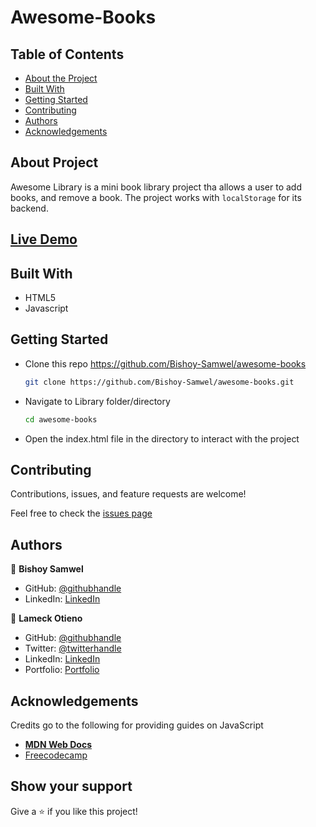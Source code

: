 # Awesome-Books

## Table of Contents

* [About the Project](#about-the-project)
* [Built With](#built-with)
* [Getting Started](#getting-started)
* [Contributing](#contributing)
* [Authors](#authors)
* [Acknowledgements](#acknowledgements)

## About Project

Awesome Library is a mini book library project tha allows a user to add books, and remove a book. The project works with ```localStorage``` for its backend.

<!-- ![screenshot](./screenshot.png) -->

## [Live Demo](https://bishoy-samwel.github.io/awesome-books/)

## Built With

* HTML5
* Javascript

## Getting Started

* Clone this repo <https://github.com/Bishoy-Samwel/awesome-books>

    ```bash
    git clone https://github.com/Bishoy-Samwel/awesome-books.git
    ```

* Navigate to Library folder/directory

    ```bash
    cd awesome-books
    ```

* Open the index.html file in the directory to interact with the project

## Contributing

Contributions, issues, and feature requests are welcome!

Feel free to check the [issues page](https://github.com/Bishoy-Samwel/awesome-books/issues)

## Authors

👤 **Bishoy Samwel**

* GitHub: [@githubhandle](https://github.com/Bishoy-Samwel)
* LinkedIn: [LinkedIn](https://www.linkedin.com/in/bishoy-samwuel-ss/)

👤 **Lameck Otieno**

* GitHub: [@githubhandle](https://github.com/Lameck1)
* Twitter: [@twitterhandle](https://twitter.com/lameck721)
* LinkedIn: [LinkedIn](https://www.linkedin.com/in/lameck-odhiambo-642b7077/)
* Portfolio: [Portfolio](https://lameck.me)

## Acknowledgements

Credits go to the following for providing guides on JavaScript

* [**MDN Web Docs**](https://developer.mozilla.org/en-US/docs/Learn/JavaScript/Objects)
* [Freecodecamp](https://www.freecodecamp.org/learn/javascript-algorithms-and-data-structures/)

## Show your support

Give a ⭐️ if you like this project!
